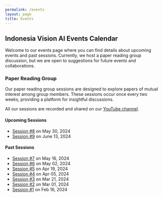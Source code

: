 ```yaml
---
permalink: /events
layout: page
title: Events
---
```


## Indonesia Vision AI Events Calendar

Welcome to our events page where you can find details about upcoming events and past sessions. Currently, we host a paper reading group discussion, but we are open to suggestions for future events and collaborations.

### Paper Reading Group

Our paper reading group sessions are designed to explore papers of mutual interest among group members. These sessions occur once every two weeks, providing a platform for insightful discussions.

All our sessions are recorded and shared on our [YouTube channel](https://www.youtube.com/@IndonesiaVisionAI-vg2tf).

#### Upcoming Sessions

- [Session #8](/events/paper/session8) on May 30, 2024
- [Session #9](/events/paper/session9) on June 13, 2024

#### Past Sessions

- [Session #7](/events/paper/session7) on May 16, 2024
- [Session #6](/events/paper/session6) on May 02, 2024
- [Session #5](/events/paper/session5) on Apr 19, 2024
- [Session #4](/events/paper/session4) on Apr 05, 2024
- [Session #3](/events/paper/session3) on Mar 21, 2024
- [Session #2](/events/paper/session2) on Mar 01, 2024
- [Session #1](/events/paper/session1) on Feb 16, 2024
